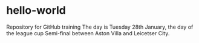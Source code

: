 # hello-world
Repository for GitHub training
The day is Tuesday 28th January, the day of the league cup Semi-final between Aston Villa and Leicetser City.
